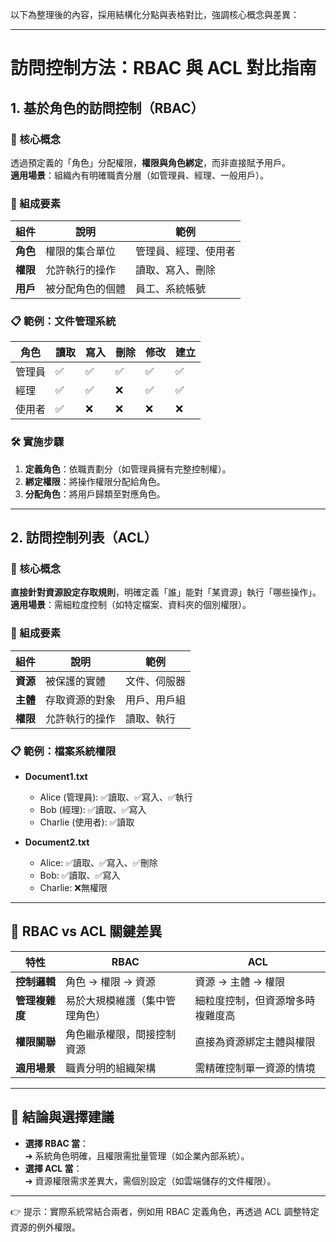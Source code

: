 以下為整理後的內容，採用結構化分點與表格對比，強調核心概念與差異：

---

# 訪問控制方法：RBAC 與 ACL 對比指南

## **1. 基於角色的訪問控制（RBAC）**
### 📌 核心概念
透過預定義的「角色」分配權限，**權限與角色綁定**，而非直接賦予用戶。  
**適用場景**：組織內有明確職責分層（如管理員、經理、一般用戶）。

### 🔧 組成要素
| 組件 | 說明 | 範例 |
|------|------|------|
| **角色** | 權限的集合單位 | 管理員、經理、使用者 |
| **權限** | 允許執行的操作 | 讀取、寫入、刪除 |
| **用戶** | 被分配角色的個體 | 員工、系統帳號 |

### 📋 範例：文件管理系統
| 角色 | 讀取 | 寫入 | 刪除 | 修改 | 建立 |
|------|------|------|------|------|------|
| 管理員 | ✅ | ✅ | ✅ | ✅ | ✅ |
| 經理   | ✅ | ✅ | ❌ | ✅ | ✅ |
| 使用者 | ✅ | ❌ | ❌ | ❌ | ❌ |

### 🛠 實施步驟
1. **定義角色**：依職責劃分（如管理員擁有完整控制權）。  
2. **綁定權限**：將操作權限分配給角色。  
3. **分配角色**：將用戶歸類至對應角色。

---

## **2. 訪問控制列表（ACL）**
### 📌 核心概念
**直接針對資源設定存取規則**，明確定義「誰」能對「某資源」執行「哪些操作」。  
**適用場景**：需細粒度控制（如特定檔案、資料夾的個別權限）。

### 🔧 組成要素
| 組件 | 說明 | 範例 |
|------|------|------|
| **資源** | 被保護的實體 | 文件、伺服器 |
| **主體** | 存取資源的對象 | 用戶、用戶組 |
| **權限** | 允許執行的操作 | 讀取、執行 |

### 📋 範例：檔案系統權限
- **Document1.txt**  
  - Alice (管理員): ✅讀取、✅寫入、✅執行  
  - Bob (經理): ✅讀取、✅寫入  
  - Charlie (使用者): ✅讀取  

- **Document2.txt**  
  - Alice: ✅讀取、✅寫入、✅刪除  
  - Bob: ✅讀取、✅寫入  
  - Charlie: ❌無權限  

---

## 🔄 RBAC vs ACL 關鍵差異
| 特性 | RBAC | ACL |
|------|------|-----|
| **控制邏輯** | 角色 → 權限 → 資源 | 資源 → 主體 → 權限 |
| **管理複雜度** | 易於大規模維護（集中管理角色） | 細粒度控制，但資源增多時複雜度高 |
| **權限關聯** | 角色繼承權限，間接控制資源 | 直接為資源綁定主體與權限 |
| **適用場景** | 職責分明的組織架構 | 需精確控制單一資源的情境 |

---

## 📝 結論與選擇建議
- **選擇 RBAC 當**：  
  ➔ 系統角色明確，且權限需批量管理（如企業內部系統）。  
- **選擇 ACL 當**：  
  ➔ 資源權限需求差異大，需個別設定（如雲端儲存的文件權限）。

---

👉 提示：實際系統常結合兩者，例如用 RBAC 定義角色，再透過 ACL 調整特定資源的例外權限。
